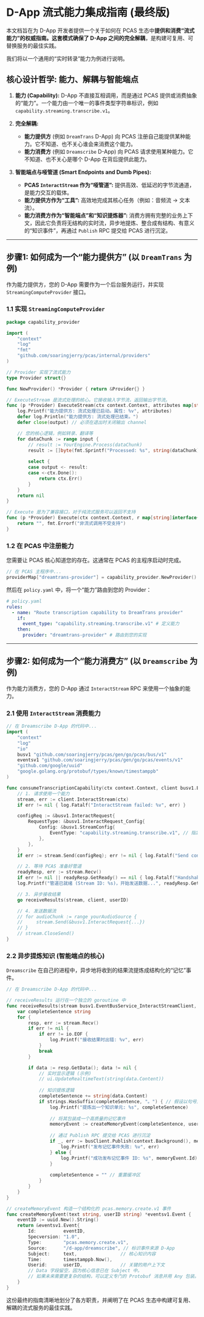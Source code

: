 # D-App 流式能力集成指南 (最终版)

本文档旨在为 D-App 开发者提供一个关于如何在 PCAS 生态中**提供和消费“流式能力”**的权威指南。这套模式确保了 D-App 之间的**完全解耦**，是构建可复用、可替换服务的最佳实践。

我们将以一个通用的“实时转录”能力为例进行说明。

## 核心设计哲学: 能力、解耦与智能端点

1.  **能力 (Capability):** D-App 不直接互相调用，而是通过 PCAS 提供或消费抽象的“能力”。一个能力由一个唯一的事件类型字符串标识，例如 `capability.streaming.transcribe.v1`。

2.  **完全解耦:**
    *   **能力提供方** (例如 `DreamTrans` D-App) 向 PCAS 注册自己能提供某种能力。它不知道、也不关心谁会来消费这个能力。
    *   **能力消费方** (例如 `Dreamscribe` D-App) 向 PCAS 请求使用某种能力。它不知道、也不关心是哪个 D-App 在背后提供此能力。

3.  **智能端点与哑管道 (Smart Endpoints and Dumb Pipes):**
    *   **PCAS `InteractStream` 作为“哑管道”:** 提供高效、低延迟的字节流通道，是能力交互的载体。
    *   **能力提供方作为“工具”:** 高效地完成其核心任务（例如：音频流 -> 文本流）。
    *   **能力消费方作为“智能端点”和“知识提炼器”:** 消费方拥有完整的业务上下文，因此它负责将无结构的实时流，异步地提炼、整合成有结构、有意义的“知识事件”，再通过 `Publish` RPC 提交给 PCAS 进行沉淀。

---

## 步骤1: 如何成为一个“能力提供方” (以 `DreamTrans` 为例)

作为能力提供方，您的 D-App 需要作为一个后台服务运行，并实现 `StreamingComputeProvider` 接口。

### 1.1 实现 `StreamingComputeProvider`

```go
package capability_provider

import (
    "context"
    "log"
    "fmt"
    "github.com/soaringjerry/pcas/internal/providers"
)

// Provider 实现了流式能力
type Provider struct{}

func NewProvider() *Provider { return &Provider{} }

// ExecuteStream 是流式处理的核心。它接收输入字节流，返回输出字节流。
func (p *Provider) ExecuteStream(ctx context.Context, attributes map[string]string, input <-chan []byte, output chan<- []byte) error {
    log.Printf("能力提供方: 流式处理已启动。属性: %v", attributes)
    defer log.Println("能力提供方: 流式处理已结束。")
    defer close(output) // 必须在退出时关闭输出 channel

    // 您的核心逻辑，例如转录、翻译等
    for dataChunk := range input {
        // result := YourEngine.Process(dataChunk)
        result := []byte(fmt.Sprintf("Processed: %s", string(dataChunk)))
        
        select {
        case output <- result:
        case <-ctx.Done():
            return ctx.Err()
        }
    }
    return nil
}

// Execute 是为了兼容接口，对于纯流式服务可以返回不支持
func (p *Provider) Execute(ctx context.Context, r map[string]interface{}) (string, error) {
    return "", fmt.Errorf("非流式调用不受支持")
}
```

### 1.2 在 PCAS 中注册能力

您需要让 PCAS 核心知道您的存在。这通常在 PCAS 的主程序启动时完成。

```go
// 在 PCAS 主程序中...
providerMap["dreamtrans-provider"] = capability_provider.NewProvider()
```

然后在 `policy.yaml` 中，将一个“能力”路由到您的 Provider：

```yaml
# policy.yaml
rules:
  - name: "Route transcription capability to DreamTrans provider"
    if:
      event_type: "capability.streaming.transcribe.v1" # 定义能力
    then:
      provider: "dreamtrans-provider" # 路由到您的实现
```

---

## 步骤2: 如何成为一个“能力消费方” (以 `Dreamscribe` 为例)

作为能力消费方，您的 D-App 通过 `InteractStream` RPC 来使用一个抽象的能力。

### 2.1 使用 `InteractStream` 消费能力

```go
// 在 Dreamscribe D-App 的代码中...
import (
    "context"
    "log"
    "io"
    busv1 "github.com/soaringjerry/pcas/gen/go/pcas/bus/v1"
    eventsv1 "github.com/soaringjerry/pcas/gen/go/pcas/events/v1"
    "github.com/google/uuid"
    "google.golang.org/protobuf/types/known/timestamppb"
)

func consumeTranscriptionCapability(ctx context.Context, client busv1.EventBusServiceClient, userID string) {
    // 1. 请求使用一个能力
    stream, err := client.InteractStream(ctx)
    if err != nil { log.Fatalf("InteractStream failed: %v", err) }

    configReq := &busv1.InteractRequest{
        RequestType: &busv1.InteractRequest_Config{
            Config: &busv1.StreamConfig{
                EventType: "capability.streaming.transcribe.v1", // 指定需要的能力
            },
        },
    }
    if err := stream.Send(configReq); err != nil { log.Fatalf("Send config failed: %v", err) }

    // 2. 等待 PCAS 准备好管道
    readyResp, err := stream.Recv()
    if err != nil || readyResp.GetReady() == nil { log.Fatalf("Handshake failed: %v", err) }
    log.Printf("管道已就绪 (Stream ID: %s)，开始发送数据...", readyResp.GetReady().StreamId)

    // 3. 异步接收结果
    go receiveResults(stream, client, userID)

    // 4. 发送数据流
    // for audioChunk := range yourAudioSource {
    //     stream.Send(&busv1.InteractRequest{...})
    // }
    // stream.CloseSend()
}
```

### 2.2 异步提炼知识 (智能端点的核心)

`Dreamscribe` 在自己的进程中，异步地将收到的结果流提炼成结构化的“记忆”事件。

```go
// 在 Dreamscribe D-App 的代码中...

// receiveResults 运行在一个独立的 goroutine 中
func receiveResults(stream busv1.EventBusService_InteractStreamClient, busClient busv1.EventBusServiceClient, userID string) {
    var completeSentence string
    for {
        resp, err := stream.Recv()
        if err != nil {
            if err != io.EOF {
                log.Printf("接收结果时出错: %v", err)
            }
            break
        }

        if data := resp.GetData(); data != nil {
            // 实时显示逻辑 (示例)
            // ui.UpdateRealtimeText(string(data.Content))
            
            // 知识提炼逻辑
            completeSentence += string(data.Content)
            if strings.HasSuffix(completeSentence, "。") { // 假设以句号为一个知识单元
                log.Printf("提炼出一个知识单元: %s", completeSentence)
                
                // 将其包装成一个高质量的记忆事件
                memoryEvent := createMemoryEvent(completeSentence, userID)
                
                // 通过 Publish RPC 提交给 PCAS 进行沉淀
                if _, err := busClient.Publish(context.Background(), memoryEvent); err != nil {
                    log.Printf("发布记忆事件失败: %v", err)
                } else {
                    log.Printf("成功发布记忆事件 ID: %s", memoryEvent.Id)
                }
                
                completeSentence = "" // 重置缓冲区
            }
        }
    }
}

// createMemoryEvent 构造一个结构化的 pcas.memory.create.v1 事件
func createMemoryEvent(text string, userID string) *eventsv1.Event {
    eventID := uuid.New().String()
    return &eventsv1.Event{
        Id:          eventID,
        Specversion: "1.0",
        Type:        "pcas.memory.create.v1",
        Source:      "/d-app/dreamscribe", // 标识事件来源 D-App
        Subject:     text,                // 核心知识内容
        Time:        timestamppb.Now(),
        Userid:      userID,              // 关键的用户上下文
        // Data 字段留空，因为核心信息已在 Subject 中。
        // 如果未来需要更复杂的结构，可以定义专门的 Protobuf 消息并用 Any 包装。
    }
}
```

这份最终的指南清晰地划分了各方职责，并阐明了在 PCAS 生态中构建可复用、解耦的流式服务的最佳实践。